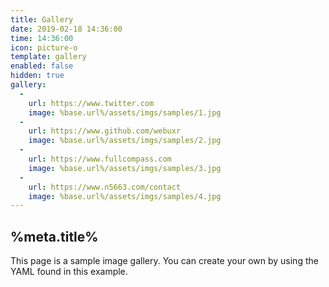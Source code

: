 ```yaml
---
title: Gallery
date: 2019-02-18 14:36:00
time: 14:36:00
icon: picture-o
template: gallery
enabled: false
hidden: true
gallery:
  -
    url: https://www.twitter.com
    image: %base.url%/assets/imgs/samples/1.jpg
  -
    url: https://www.github.com/webuxr
    image: %base.url%/assets/imgs/samples/2.jpg
  -
    url: https://www.fullcompass.com
    image: %base.url%/assets/imgs/samples/3.jpg
  -
    url: https://www.n5663.com/contact
    image: %base.url%/assets/imgs/samples/4.jpg
---
```


## %meta.title%
This page is a sample image gallery. You can create your own by using the YAML found in this example.
